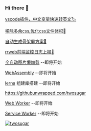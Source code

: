 ### Hi there 👋

<!--
**twosugar/twosugar** is a ✨ _special_ ✨ repository because its `README.md` (this file) appears on your GitHub profile.

Here are some ideas to get you started:

- 🔭 I’m currently working on ...
- 🌱 I’m currently learning ...
- 👯 I’m looking to collaborate on ...
- 🤔 I’m looking for help with ...
- 💬 Ask me about ...
- 📫 How to reach me: ...
- 😄 Pronouns: ...
- ⚡ Fun fact: ...
-->

[vscode插件，中文变量快速转英文🏷️](https://github.com/twosugar/chinese-to-english/blob/master/README.md)

[移除多余css,优化css文件体积🌹](https://github.com/twosugar/remove-unusecss-site)

[自动生成骨架屏方案🤔](https://github.com/twosugar/easy-skeleton)

[rrweb前端监控日志上报📝](https://github.com/twosugar/log-playback)

[全自动图片懒加载]()  --即将开始

[WebAssembly]() --即将开始

[lerna]() 组建库搭建 --即将开始

https://githubunwrapped.com/twosugar

[Web Worker]() --即将开始

[Service Worker]() --即将开始

[![twosugar](https://github.com/twosugar/twosugar/assets/42201025/d37b2913-b429-4faa-aa15-f4220beeed11)](https://githubunwrapped.com/twosugar)
